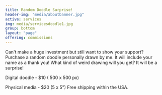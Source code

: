 ```yaml
---
title: Random Doodle Surprise!
header-img: "media/aboutbanner.jpg"
active: services
img: media/servicesdoodle1.jpg
group: bottom
layout: "page"
offering: commissions
---
```


Can't make a huge investment but still want to show your support? Purchase a random doodle personally drawn by me. It will include your name as a thank you! What kind of weird drawing will you get? It will be a surprise!

<!--more-->

Digital doodle - $10 ( 500 x 500 px)


Physical media - $20 (5 x 5") Free shipping within the USA.

